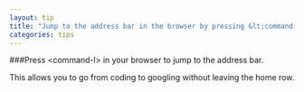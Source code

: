 ```yaml
---
layout: tip
title: "Jump to the address bar in the browser by pressing &lt;command-l&gt;"
categories: tips
---
```


###Press &lt;command-l&gt; in your browser to jump to the address bar. 

This allows you to go from coding to googling without leaving the home row.

